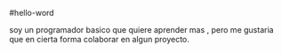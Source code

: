 #hello-word

soy un programador basico que quiere aprender mas , pero me gustaria que en cierta forma colaborar en algun proyecto.
